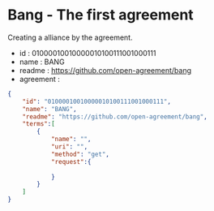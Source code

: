 # Bang - The first agreement

Creating a alliance by the agreement.
- id        : 01000010010000010100111001000111
- name      : BANG
- readme    : https://github.com/open-agreement/bang
- agreement : 

```json
{
    "id": "01000010010000010100111001000111",
    "name": "BANG",
    "readme": "https://github.com/open-agreement/bang",
    "terms":[
        {
            "name": "",
            "uri": "",
            "method": "get",
            "request":{
                
            }
        }
    ]
}
```
